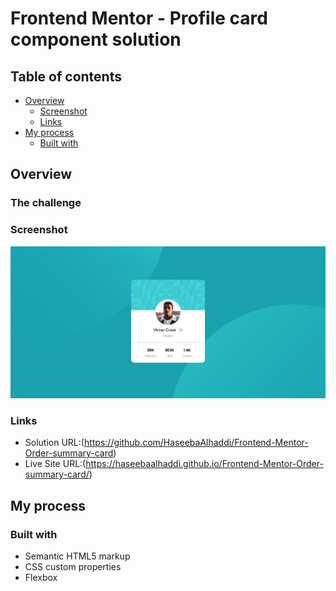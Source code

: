 # Frontend Mentor - Profile card component solution
## Table of contents

- [Overview](#overview)
  - [Screenshot](#screenshot)
  - [Links](#links)
- [My process](#my-process)
  - [Built with](#built-with)

## Overview

### The challenge

### Screenshot

![](./Screenshot.jpg)


### Links

- Solution URL:(https://github.com/HaseebaAlhaddi/Frontend-Mentor-Order-summary-card)
- Live Site URL:(https://haseebaalhaddi.github.io/Frontend-Mentor-Order-summary-card/)

## My process

### Built with

- Semantic HTML5 markup
- CSS custom properties
- Flexbox
